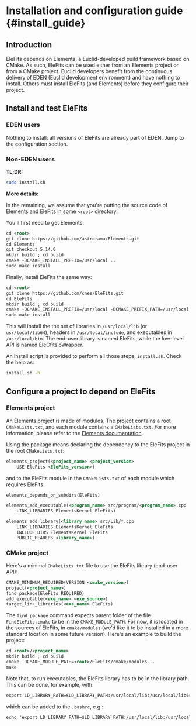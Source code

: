 # Installation and configuration guide {#install_guide}

## Introduction

EleFits depends on Elements, a Euclid-developed build framework based on CMake.
As such, EleFits can be used either from an Elements project or from a CMake project.
Euclid developers benefit from the continuous delivery of EDEN (Euclid development environment) and have nothing to install.
Others must install EleFits (and Elements) before they configure their project.

## Install and test EleFits

### EDEN users

Nothing to install: all versions of EleFits are already part of EDEN.
Jump to the configuration section.

### Non-EDEN users

**TL;DR:**

```sh
sudo install.sh
```

**More details:**

In the remaining, we assume that you're putting the source code of Elements and EleFits in some `<root>` directory.

You'll first need to get Elements:

```xml
cd <root>
git clone https://github.com/astrorama/Elements.git
cd Elements
git checkout 5.14.0
mkdir build ; cd build
cmake -DCMAKE_INSTALL_PREFIX=/usr/local ..
sudo make install
```

Finally, install EleFits the same way:

```xml
cd <root>
git clone https://github.com/cnes/EleFits.git
cd EleFits
mkdir build ; cd build
cmake -DCMAKE_INSTALL_PREFIX=/usr/local -DCMAKE_PREFIX_PATH=/usr/local ..
sudo make install
```

This will install the the set of libraries in `/usr/local/lib` (or `usr/local/lib64`), headers in `/usr/local/include`, and executables in `/usr/local/bin`.
The end-user library is named EleFits, while the low-level API is named EleCfitsioWrapper.

An install script is provided to perform all those steps, `install.sh`.
Check the help as:

```sh
install.sh -h
```

## Configure a project to depend on EleFits

### Elements project

An Elements project is made of modules.
The project contains a root `CMakeLists.txt`, and each module contains a `CMakeLists.txt`.
For more information, please refer to the [Elements documentation](https://euclid.roe.ac.uk/projects/codeen-users/wiki/User_Bui_Too).

Using the package means declaring the dependency to the EleFits project in the root `CMakeLists.txt`:

```xml
elements_project(<project_name> <project_version>
    USE EleFits <EleFits_version>)
```

and to the EleFits module in the `CMakeLists.txt` of each module which requires EleFits:

```xml
elements_depends_on_subdirs(EleFits)

elements_add_executable(<program_name> src/program/<program_name>.cpp
    LINK_LIBRARIES ElementsKernel EleFits)

elements_add_library(<library_name> src/Lib/*.cpp
    LINK_LIBRARIES ElementsKernel EleFits
    INCLUDE_DIRS ElementsKernel EleFits
    PUBLIC_HEADERS <library_name>)
```

### CMake project

Here's a minimal `CMakeLists.txt` file to use the EleFits library (end-user API):

```xml
CMAKE_MINIMUM_REQUIRED(VERSION <cmake_version>)
project(<project_name>)
find_package(EleFits REQUIRED)
add_executable(<exe_name> <exe_source>)
target_link_libraries(<exe_name> EleFits)
```

The `find_package` command expects parent folder of the file `FindEleFits.cmake` to be in the `CMAKE_MODULE_PATH`.
For now, it is located in the sources of EleFits, in `cmake/modules`
(we'd like it to be installed in a more standard location in some future version).
Here's an example to build the project:

```xml
cd <root>/<project_name>
mkdir build ; cd build
cmake -DCMAKE_MODULE_PATH=<root>/EleFits/cmake/modules ..
make
```

Note that, to run executables, the EleFits library has to be in the library path.
This can be done, for example, with:

```xml
export LD_LIBRARY_PATH=$LD_LIBRARY_PATH:/usr/local/lib:/usr/local/lib64
```

which can be added to the `.bashrc`, e.g.:

```xml
echo 'export LD_LIBRARY_PATH=$LD_LIBRARY_PATH:/usr/local/lib:/usr/local/lib64' >> ~/.bashrc
```
